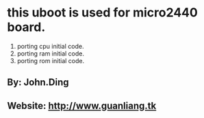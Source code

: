 # this uboot is used for micro2440 board.

1. porting cpu initial code.
2. porting ram initial code.
3. porting rom initial code.

## By: John.Ding
## Website: <http://www.guanliang.tk>
